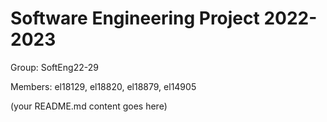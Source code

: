 # Software Engineering Project 2022-2023

Group: SoftEng22-29

Members: el18129, el18820, el18879, el14905
  
  
  
(your README.md content goes here)
